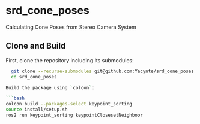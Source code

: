 # srd_cone_poses
Calculating Cone Poses from Stereo Camera System

## Clone and Build

First, clone the repository including its submodules:

```bash
  git clone --recurse-submodules git@github.com:Yacynte/srd_cone_poses.git
  cd srd_cone_poses

Build the package using `colcon`:

```bash
colcon build --packages-select keypoint_sorting
source install/setup.sh
ros2 run keypoint_sorting keypointClosesetNeighboor
